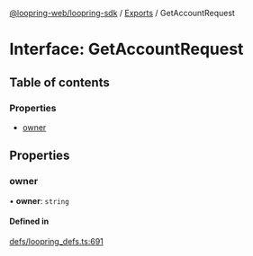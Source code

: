 [@loopring-web/loopring-sdk](../README.md) / [Exports](../modules.md) / GetAccountRequest

# Interface: GetAccountRequest

## Table of contents

### Properties

- [owner](GetAccountRequest.md#owner)

## Properties

### owner

• **owner**: `string`

#### Defined in

[defs/loopring_defs.ts:691](https://github.com/Loopring/loopring_sdk/blob/c031084/src/defs/loopring_defs.ts#L691)
